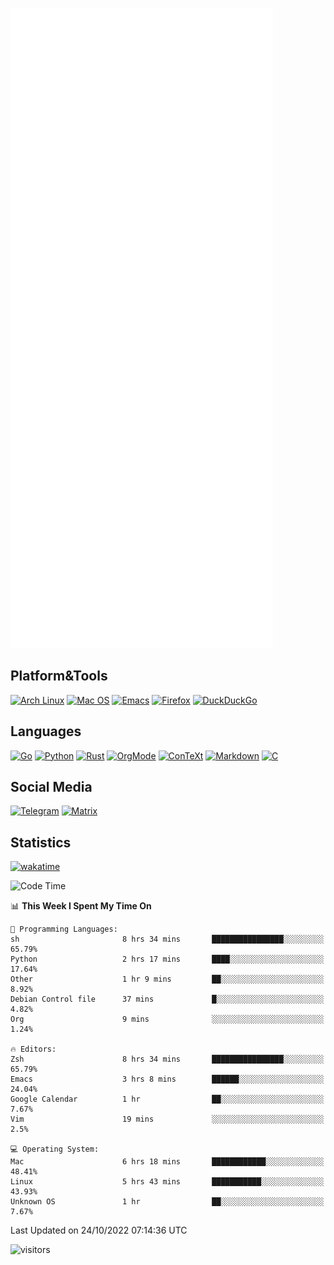 ![Metrics](https://github.com/SteamedFish/SteamedFish/blob/master/github-metrics.svg)

## Platform&Tools

[![Arch Linux](https://img.shields.io/badge/ArchLinux-1793D1?logo=arch-linux&logoColor=fff&style=flat-square)](https://archlinux.org/)
[![Mac OS](https://img.shields.io/badge/MacOS-000000?style=flat-square&logo=macos&logoColor=F0F0F0)](https://www.apple.com/macos/)
[![Emacs](https://img.shields.io/badge/Emacs-%237F5AB6.svg?&style=flat-square&logo=gnu-emacs&logoColor=white)](https://www.gnu.org/software/emacs/)
[![Firefox](https://img.shields.io/badge/Firefox-FF7139?style=flat-square&logo=Firefox-Browser&logoColor=white)](https://firefox.com/)
[![DuckDuckGo](https://img.shields.io/badge/DuckDuckGo-DE5833?style=flat-square&logo=DuckDuckGo&logoColor=white)](https://duckduckgo.com/)

## Languages

[![Go](https://img.shields.io/badge/Golang-%2300ADD8.svg?style=flat-square&logo=go&logoColor=white)](https://golang.org/)
[![Python](https://img.shields.io/badge/Python-3670A0?style=flat-square&logo=python&logoColor=ffdd54)](https://www.python.org/)
[![Rust](https://img.shields.io/badge/Rust-%23000000.svg?style=flat-square&logo=rust&logoColor=white)](https://www.rust-lang.org/)
[![OrgMode](https://img.shields.io/badge/OrgMode-%23000000.svg?style=flat-square&logo=org&logoColor=white)](https://orgmode.org/)
[![ConTeXt](https://img.shields.io/badge/ConTeXt-%23008080.svg?style=flat-square&logo=latex&logoColor=white)](https://contextgarden.net/)
[![Markdown](https://img.shields.io/badge/MarkDown-%23000000.svg?style=flat-square&logo=markdown&logoColor=white)](https://daringfireball.net/projects/markdown/)
[![C](https://img.shields.io/badge/C-%2300599C.svg?style=flat-square&logo=c&logoColor=white)](https://www.iso.org/standard/74528.html)

## Social Media
[![Telegram](https://img.shields.io/badge/SteamedFish-2CA5E0?style=social&logo=telegram&logoColor=white)](https://t.me/SteamedFish)
[![Matrix](https://img.shields.io/badge/SteamedFish-2CA5E0?style=social&logo=matrix&logoColor=black)](https://matrix.to/#/@i:steamedfish.org)

## Statistics
[![wakatime](https://wakatime.com/badge/user/168280d6-fcf2-4b4f-ad3a-dc4612f35b38.svg)](https://wakatime.com/@168280d6-fcf2-4b4f-ad3a-dc4612f35b38)

<!--START_SECTION:waka-->
![Code Time](http://img.shields.io/badge/Code%20Time-2%2C084%20hrs%2012%20mins-blue)

📊 **This Week I Spent My Time On** 

```text
💬 Programming Languages: 
sh                       8 hrs 34 mins       ████████████████░░░░░░░░░   65.79% 
Python                   2 hrs 17 mins       ████░░░░░░░░░░░░░░░░░░░░░   17.64% 
Other                    1 hr 9 mins         ██░░░░░░░░░░░░░░░░░░░░░░░   8.92% 
Debian Control file      37 mins             █░░░░░░░░░░░░░░░░░░░░░░░░   4.82% 
Org                      9 mins              ░░░░░░░░░░░░░░░░░░░░░░░░░   1.24%

🔥 Editors: 
Zsh                      8 hrs 34 mins       ████████████████░░░░░░░░░   65.79% 
Emacs                    3 hrs 8 mins        ██████░░░░░░░░░░░░░░░░░░░   24.04% 
Google Calendar          1 hr                ██░░░░░░░░░░░░░░░░░░░░░░░   7.67% 
Vim                      19 mins             ░░░░░░░░░░░░░░░░░░░░░░░░░   2.5%

💻 Operating System: 
Mac                      6 hrs 18 mins       ████████████░░░░░░░░░░░░░   48.41% 
Linux                    5 hrs 43 mins       ███████████░░░░░░░░░░░░░░   43.93% 
Unknown OS               1 hr                ██░░░░░░░░░░░░░░░░░░░░░░░   7.67%

```


 Last Updated on 24/10/2022 07:14:36 UTC
<!--END_SECTION:waka-->

![visitors](https://visitor-badge.laobi.icu/badge?page_id=SteamedFish.SteamedFish)
